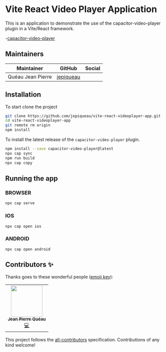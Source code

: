 # Vite React Video Player Application
This is an application to demonstrate the use of the capacitor-video-player plugin in a Vite/React framework.

 -[capacitor-video-player](https://www.npmjs.com/package/capacitor-video-player)


## Maintainers

| Maintainer        | GitHub                                    | Social |
| ----------------- | ----------------------------------------- | ------ |
| Quéau Jean Pierre | [jepiqueau](https://github.com/jepiqueau) |        |

## Installation

To start clone the project
```bash
git clone https://github.com/jepiqueau/vite-react-videoplayer-app.git 
cd vite-react-videoplayer-app
git remote rm origin
npm install
```

To install the latest release of the `capacitor-video-player` plugin.

```bash
npm install --save capacitor-video-player@latest
npx cap sync
npm run build
npx cap copy
```

## Running the app

### BROWSER

```
npx cap serve
```

### IOS

```
npx cap open ios
```

### ANDROID

```
npx cap open android
```


## Contributors ✨

Thanks goes to these wonderful people ([emoji key](https://allcontributors.org/docs/en/emoji-key)):

<!-- ALL-CONTRIBUTORS-LIST:START - Do not remove or modify this section -->
<!-- prettier-ignore-start -->
<!-- markdownlint-disable -->
<table>
  <tr>
    <td align="center"><a href="https://github.com/jepiqueau"><img src="https://avatars3.githubusercontent.com/u/16580653?v=4" width="100px;" alt=""/><br /><sub><b>Jean Pierre Quéau</b></sub></a><br /><a href="https://github.com/jepiqueau/capacitor-video-player/commits?author=jepiqueau" title="Code">💻</a></td>
  </tr>
</table>

<!-- markdownlint-enable -->
<!-- prettier-ignore-end -->

<!-- ALL-CONTRIBUTORS-LIST:END -->

This project follows the [all-contributors](https://github.com/all-contributors/all-contributors) specification. Contributions of any kind welcome!

